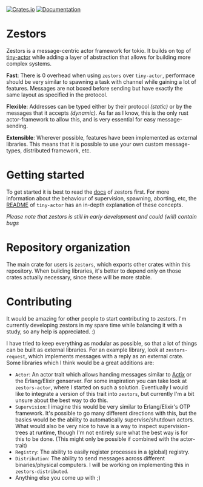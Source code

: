 [![Crates.io](https://img.shields.io/crates/v/zestors)](https://crates.io/crates/zestors)
[![Documentation](https://docs.rs/zestors/badge.svg)](https://docs.rs/zestors)

# Zestors
Zestors is a message-centric actor framework for tokio. It builds on top of [tiny-actor](https://github.com/jvdwrf/tiny-actor) while adding a layer of abstraction that allows for building more complex systems. 

**Fast**: There is 0 overhead when using `zestors` over `tiny-actor`, performace should be very similar to spawning a task with channel while gaining a lot of features. Messages are not boxed before sending but have exactly the same layout as specified in the protocol.

**Flexible**: Addresses can be typed either by their protocol *(static)* or by the messages that it accepts *(dynamic)*. As far as I know, this is the only rust actor-framework to allow this, and is very essential for easy message-sending.

**Extensible**: Wherever possible, features have been implemented as external libraries. This means that it is possible to use your own custom message-types, distributed framework, etc.

# Getting started
To get started it is best to read the [docs](https://docs.rs/zestors/0.0.1/zestors/) of zestors first. For more information about the behaviour of supervision, spawning, aborting, etc, the [README](https://github.com/jvdwrf/tiny-actor/blob/main/README.md) of `tiny-actor` has an in-depth explanation of these concepts.

*Please note that zestors is still in early development and could (will) contain bugs*

# Repository organization
The main crate for users is `zestors`, which exports other crates within this repository. When building libraries, it's better to depend only on those crates actually necessary, since these will be more stable.

# Contributing
It would be amazing for other people to start contributing to zestors. I'm currently developing zestors in my spare time while balancing it with a study, so any help is appreciated. :)

I have tried to keep everything as modular as possible, so that a lot of things can be built as external libraries. For an example library, look at `zestors-request`, which implements messages with a reply as an external crate. Some libraries which I think would be a great additions are:
- `Actor`: An actor trait which allows handing messages similar to [Actix](https://docs.rs/actix/0.13.0/actix/) or the Erlang/Elixir genserver. For some inspiration you can take look at `zestors-actor`, where I started on such a solution. Eventlually I would like to integrate a version of this trait into `zestors`, but currently I'm a bit unsure about the best way to do this.
- `Supervision`: I imagine this would be very similar to Erlang/Elixir's OTP framework. It's possible to go many different directions with this, but the basics would be the ability to automatically supervise/shutdown actors. What would also be very nice to have is a way to inspect supervision-trees at runtime, though I'm not entirely sure what the best way is for this to be done. (This might only be possible if combined with the actor-trait)
- `Registry`: The ability to easily register processes in a (global) registry.
- `Distribution`: The ability to send messages across different binaries/physical computers. I will be working on implementing this in `zestors-distributed`.
- Anything else you come up with ;)